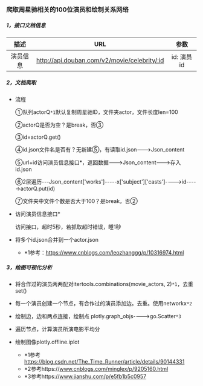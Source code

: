### 爬取周星驰相关的100位演员和绘制关系网络

##### 1，接口文档信息

|   描述   |                     URL                      |    参数     |
| :------: | :------------------------------------------: | :---------: |
| 演员信息 | http://api.douban.com/v2/movie/celebrity/:id | id: 演员 id |

##### 2，文档爬取

 - 流程

   ①队列actorQ`*1`默认复制周星驰ID，文件夹actor，文件长度len=100

   ②actorQ是否为空？是break，否③

   ③id=actorQ.get()

   ④id.json文件名是否有？无新建⑤，有读取id.json--->Json_content

   ⑤url+id访问演员信息接口*，返回数据--->Json_content--->存入id.json

   ⑥2层遍历---Json_content['works']-----x['subject']['casts']---->id----->actorQ.put(id)

   ⑦文件夹中文件个数是否大于100？是break，否②

- 访问演员信息接口*

  访问接口，超时5秒，若抓取超时错误，睡1秒

- 将多个id.json合并到一个actor.json

  - *1参考：https://www.cnblogs.com/leozhanggg/p/10316974.html

##### 3，绘图可视化分析

- 将合作过的演员两两配对itertools.combinations(movie_actors, 2)`*1`，去重set()

- 每一个演员创建一个节点，有合作过的演员添加边。去重。使用networkx`*2`

- 绘制边，边和两点连接，绘制点 plotly.graph_objs---->go.Scatter`*3`

- 遍历节点，计算演员所演电影平均分

- 绘制图像plotly.offline.iplot

  * *1参考 https://blog.csdn.net/The_Time_Runner/article/details/90144331
  * *2参考https://www.cnblogs.com/minglex/p/9205160.html
  * *3参考https://www.jianshu.com/p/e5fb1b5c0957

  

